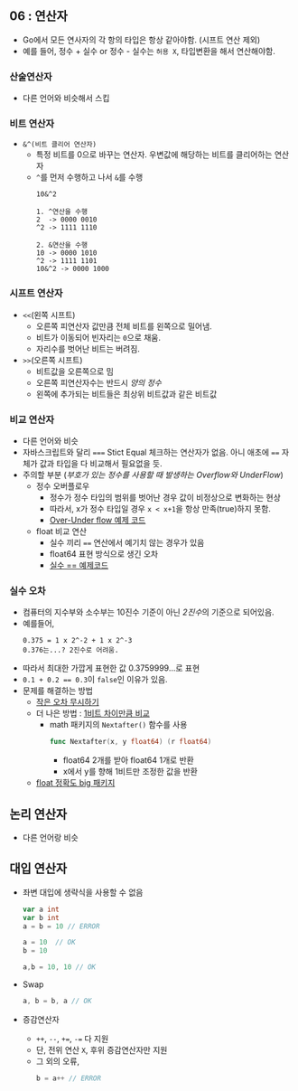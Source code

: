 ## 06 : 연산자
- Go에서 모든 연사자의 각 항의 타입은 항상 같아야함. (시프트 연산 제외)
- 예를 들어, 정수 + 실수 or 정수 - 실수는 `허용 X`, 타입변환을 해서 연산해야함.

### 산술연산자
- 다른 언어와 비슷해서 스킵

### 비트 연산자
- `&^(비트 클리어 연산자)`
  - 특정 비트를 0으로 바꾸는 연산자. 우변값에 해당하는 비트를 클리어하는 연산자
  - `^`를 먼저 수행하고 나서 `&`를 수행
    ```
    10&^2

    1. ^연산을 수행
    2  -> 0000 0010
    ^2 -> 1111 1110

    2. &연산을 수행
    10 -> 0000 1010
    ^2 -> 1111 1101
    10&^2 -> 0000 1000
    ```

### 시프트 연산자
- `<<`(왼쪽 시프트)
  - 오른쪽 피연산자 값만큼 전체 비트를 왼쪽으로 밀어냄.
  - 비트가 이동되어 빈자리는 `0`으로 채움.
  - 자리수를 벗어난 비트는 버려짐.
- `>>`(오른쪽 시프트)
  - 비트값을 오른쪽으로 밈
  - 오른쪽 피연산자수는 반드시 *양의 정수*
  - 왼쪽에 추가되는 비트들은 최상위 비트값과 같은 비트값

### 비교 연산자
- 다른 언어와 비슷
- 자바스크립트와 달리 `===` Stict Equal 체크하는 연산자가 없음. 아니 애초에 `==` 자체가 값과 타입을 다 비교해서 필요없을 듯.
- 주의할 부분 (*부호가 있는 정수를 사용할 때 발생하는 Overflow와 UnderFlow*)
  - 정수 오버플로우
    - 정수가 정수 타입의 범위를 벗어난 경우 값이 비정상으로 변화하는 현상
    - 따라서, x가 정수 타입일 경우 `x < x+1`을 항상 만족(true)하지 못함.
    - [Over-Under flow 예제 코드](integer_flow.go)
  - float 비교 연산
    - 실수 끼리 `==` 연산에서 예기치 않는 경우가 있음
    - float64 표현 방식으로 생긴 오차
    - [실수 == 예제코드](float_equal_unexpected.go)

### 실수 오차
- 컴퓨터의 지수부와 소수부는 10진수 기준이 아닌 *2진수*의 기준으로 되어있음.
- 예를들어,
  ```
  0.375 = 1 x 2^-2 + 1 x 2^-3
  0.376는...? 2진수로 어려움.
  ```
- 따라서 최대한 가깝게 표현한 값 0.3759999...로 표현
- `0.1 + 0.2 == 0.3`이 `false`인 이유가 있음.
- 문제를 해결하는 방법
  - [작은 오차 무시하기](dismiss_small.go)
  - 더 나은 방법 : [1비트 차이만큼 비교](nextafter.go)
    - math 패키지의 `Nextafter()` 함수를 사용
      ```Go
      func Nextafter(x, y float64) (r float64)
      ```
      - float64 2개를 받아 float64 1개로 반환
      - x에서 y를 향해 1비트만 조정한 값을 반환
  - [float 정확도 big 패키지](big.go)

## 논리 연산자
- 다른 언어랑 비슷

## 대입 연산자
- 좌변 대입에 생략식을 사용할 수 없음
  ```Go
  var a int
  var b int
  a = b = 10 // ERROR

  a = 10  // OK
  b = 10

  a,b = 10, 10 // OK
  ```
- Swap
  ```go
  a, b = b, a // OK
  ```

- 증감연산자
  - `++`, `--`, `+=`, `-=` 다 지원
  - 단, 전위 연산 `X`, 후위 증감연산자만 지원
  - 그 외의 오류,
    ```Go
    b = a++ // ERROR
    ```

